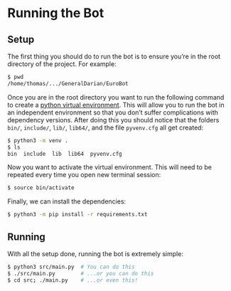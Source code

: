 # Running the Bot

## Setup

The first thing you should do to run the bot is to ensure you’re in the root
directory of the project.  For example:

```sh
$ pwd
/home/thomas/.../GeneralDarian/EuroBot
```

Once you are in the root directory you want to run the following command to
create a [python virtual environment][1].  This will allow you to run the bot in
an independent environment so that you don’t suffer complications with
dependency versions.  After doing this you should notice that the folders
`bin/`, `include/`, `lib/`, `lib64/`, and the file `pyvenv.cfg` all get created:

```sh
$ python3 -m venv .
$ ls
bin  include  lib  lib64  pyvenv.cfg
```

Now you want to activate the virtual environment.  This will need to be repeated
every time you open new terminal session:

```sh
$ source bin/activate
```

Finally, we can install the dependencies:

```sh
$ python3 -m pip install -r requirements.txt
```

[1]: https://docs.python.org/3/library/venv.html

## Running

With all the setup done, running the bot is extremely simple:

```sh
$ python3 src/main.py  # You can do this
$ ./src/main.py        # ...or you can do this
$ cd src; ./main.py    # ...or even this!
```
